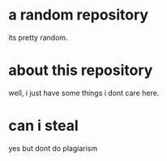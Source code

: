 # a random repository
its pretty random.
# about this repository
well, i just have some things i dont care here.
# can i steal
yes but dont do plagiarism